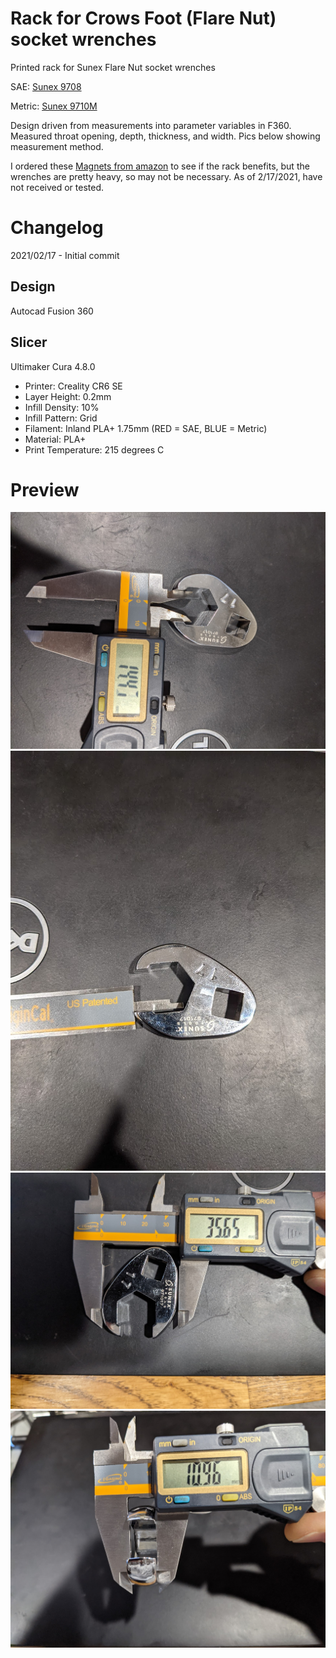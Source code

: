 # Rack for Crows Foot (Flare Nut) socket wrenches

Printed rack for Sunex Flare Nut socket wrenches

SAE: [Sunex 9708](https://www.zoro.com/sunex-tools-38-drive-sae-crowfoot-wrench-set-8-pcs-38-drve-8-pcs-9708/i/G2314151)  

Metric: [Sunex 9710M](https://www.zoro.com/sunex-tools-metric-flare-nut-wrench-set-38-in-10-pc-9710m/i/G4514645/)

Design driven from measurements into parameter variables in F360.  Measured throat opening, depth, thickness, and width.  Pics below showing measurement method.

I ordered these [Magnets from amazon](https://smile.amazon.com/gp/product/B07MV6M12H) to see if the rack benefits, but the wrenches are pretty heavy, so may not be necessary.  As of 2/17/2021, have not received or tested.


# Changelog

2021/02/17 - Initial commit

## Design

Autocad Fusion 360 

## Slicer

Ultimaker Cura 4.8.0
- Printer: Creality CR6 SE
- Layer Height: 0.2mm
- Infill Density: 10%
- Infill Pattern: Grid
- Filament: Inland PLA+ 1.75mm (RED = SAE, BLUE = Metric)
- Material: PLA+
- Print Temperature: 215 degrees C

# Preview
![Throat measurement](pics/throat.jpg "Throat measurement")
![Depth measurement](pics/depth.jpg "Depth measurement")
![Width measurement](pics/width.jpg "Width measurement")
![Thickness measurement](pics/thickness.jpg "Thickness measurement")